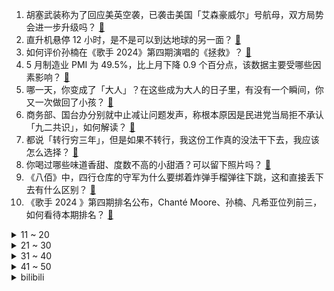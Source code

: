 1. 胡塞武装称为了回应美英空袭，已袭击美国「艾森豪威尔」号航母，双方局势会进一步升级吗？ [:link:](https://www.zhihu.com/question/657778531)
2. 直升机悬停 12 小时，是不是可以到达地球的另一面？ [:link:](https://www.zhihu.com/question/657529863)
3. 如何评价孙楠在《歌手 2024》第四期演唱的《拯救》？ [:link:](https://www.zhihu.com/question/657778941)
4. 5 月制造业 PMI 为 49.5%，比上月下降 0.9 个百分点，该数据主要受哪些因素影响？ [:link:](https://www.zhihu.com/question/657746367)
5. 哪一天，你变成了「大人」？在这些成为大人的日子里，有没有一个瞬间，你又一次做回了小孩？ [:link:](https://www.zhihu.com/question/657040689)
6. 商务部、国台办分别就中止减让问题发声，称根本原因是民进党当局拒不承认「九二共识」，如何解读？ [:link:](https://www.zhihu.com/question/657753339)
7. 都说「转行穷三年」，但是如果不转行，我这份工作真的没法干下去，我应该怎么选择？ [:link:](https://www.zhihu.com/question/657024398)
8. 你喝过哪些味道香甜、度数不高的小甜酒？可以留下照片吗？ [:link:](https://www.zhihu.com/question/638217100)
9. 《八佰》中，四行仓库的守军为什么要绑着炸弹手榴弹往下跳，这和直接丢下去有什么区别？ [:link:](https://www.zhihu.com/question/417472254)
10. 《歌手 2024 》第四期排名公布，Chanté Moore、孙楠、凡希亚位列前三，如何看待本期排名？ [:link:](https://www.zhihu.com/question/657785973)
<details>
<summary>11 ~ 20</summary>

11. 问界新 M7 Ultra 正式上市，售价 28.98 万起，如何评价这款新车？ [:link:](https://www.zhihu.com/question/657781615)
12. 字节跳动已停止出售游戏业务，本次业务调整对公司和游戏行业有哪些影响？ [:link:](https://www.zhihu.com/question/657756464)
13. 每天想通过骑自行车通勤来锻炼，比较合理的距离和骑行时间是多长？ [:link:](https://www.zhihu.com/question/654594602)
14. 恒大地产因欺诈发行及信披违法被罚 41.75 亿元，许家印顶格罚款 4700 万元，将带来哪些影响？ [:link:](https://www.zhihu.com/question/657768940)
15. 吃甜品为什么会让人感到快乐？ [:link:](https://www.zhihu.com/question/657329993)
16. 韩国一季度总和生育率跌破 0.8，创新低，这一数据说明了什么？ [:link:](https://www.zhihu.com/question/657566978)
17. 夏天高温环境下跑步，有哪些大众容易忽视的注意事项？ [:link:](https://www.zhihu.com/question/656620200)
18. 为什么都说当公司开始抓考勤就是在走下坡路了？ [:link:](https://www.zhihu.com/question/657489326)
19. 我觉得人类发展高科技并不总会使人类社会以及文明进步，也许带来的是灾难，大家怎么看？ [:link:](https://www.zhihu.com/question/386694097)
20. 旅游和存钱哪一个更重要？ [:link:](https://www.zhihu.com/question/656343425)
</details>
<details>
<summary>21 ~ 30</summary>

21. 河南一怀胎 7 月女大学生被误诊成肾病医治后身亡，涉事医院拒绝提供鉴定材料，如何看待此事？ [:link:](https://www.zhihu.com/question/657774466)
22. 作为一个长大了的小孩，你身上还藏着哪些「童心未泯」？ [:link:](https://www.zhihu.com/question/657259204)
23. 《龙珠》中《沙鲁游戏》篇，既然决胜靠对波，为什么肌肉大特不和沙鲁对波？ [:link:](https://www.zhihu.com/question/653148519)
24. 哪首宋词才是你心目中宋词排行榜第一? [:link:](https://www.zhihu.com/question/657335482)
25. 如何评价《如懿传》里的凌云彻？ [:link:](https://www.zhihu.com/question/297767498)
26. 工作不满意，跳槽了也会遇到同样的问题，该怎么办？ [:link:](https://www.zhihu.com/question/657024391)
27. 物理里的「场」到底是什么？ [:link:](https://www.zhihu.com/question/654063115)
28. 第 29 届白玉兰奖入围名单揭晓，《繁花》《南来北往》等获得提名，你预测哪些作品和演员会获奖？ [:link:](https://www.zhihu.com/question/657688099)
29. 世界各国的军衔当中，有没有存在元帅军衔，但又存在比元帅军衔更高军衔的？ [:link:](https://www.zhihu.com/question/656285097)
30. 为了上岸，报考偏远地区公务员值吗？ [:link:](https://www.zhihu.com/question/657631209)
</details>
<details>
<summary>31 ~ 40</summary>

31. 如何评价综艺《歌手 2024》第四期歌手们的表现？ [:link:](https://www.zhihu.com/question/657681681)
32. 健康跑，每月跑量多少合适？ [:link:](https://www.zhihu.com/question/657259530)
33. 如何利用心理学原理提高学习效率和工作效率？ [:link:](https://www.zhihu.com/question/653198967)
34. 孩子的哪些话震惊了你? [:link:](https://www.zhihu.com/question/654367740)
35. 跑步半年的收获是什么？有哪些改变让你感到满意？ [:link:](https://www.zhihu.com/question/656312920)
36. 想辞职，但是目前同岗位只有我一个人怎么办？ [:link:](https://www.zhihu.com/question/657540505)
37. 工作了一天，让你觉得最放松是哪个时候？ [:link:](https://www.zhihu.com/question/656963909)
38. 季中赛失利后，Bin 发声「MSI 不是结尾，世界赛冠军等着我们拿，请相信我们」，对此你有什么想说的？ [:link:](https://www.zhihu.com/question/656903375)
39. Riot 官方称《英雄联盟》名人堂将每年入选一人，任何在一级联赛打满五年即有机会，如何评价这一标准？ [:link:](https://www.zhihu.com/question/657661201)
40. 贾府被抄家后，众人结局真的会非常惨吗？ [:link:](https://www.zhihu.com/question/530736780)
</details>
<details>
<summary>41 ~ 50</summary>

41. 在职场上你认为最宝贵的经验是什么？ [:link:](https://www.zhihu.com/question/657078050)
42. 有哪些第一次吃很抗拒，吃过后还想吃的咸面包？ [:link:](https://www.zhihu.com/question/657329890)
43. 在婚恋问题上，年轻人为何表现得不积极了？ [:link:](https://www.zhihu.com/question/657633410)
44. 发行超长期国债的本质是什么？ [:link:](https://www.zhihu.com/question/656539899)
45. 你在看影视剧时候会被影响价值观吗？ [:link:](https://www.zhihu.com/question/657033780)
46. 吃自助餐能吃回本吗？ [:link:](https://www.zhihu.com/question/599610325)
47. 为什么需要RLHF？SFT不够吗？ [:link:](https://www.zhihu.com/question/651021172)
48. 假如赵云截江夺阿斗的时候张飞没来，孙尚香不允，赵云要怎么办？ [:link:](https://www.zhihu.com/question/657659770)
49. 我已经 21 了，但没法正常工作、上学，从初二起经常休学，已经很多年不在现实中社交了，有办法调整吗? [:link:](https://www.zhihu.com/question/657647575)
50. 端午节快来啦，今年你家准备的是甜粽子还是咸粽子？你更喜欢哪个？ [:link:](https://www.zhihu.com/question/657329911)
</details><details>
<summary>bilibili</summary>

</details>